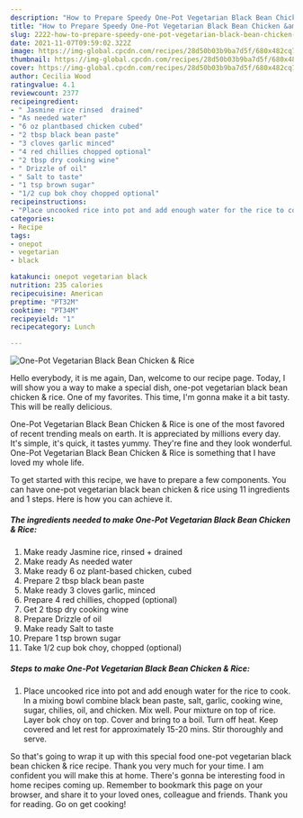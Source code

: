 ```yaml
---
description: "How to Prepare Speedy One-Pot Vegetarian Black Bean Chicken &amp; Rice"
title: "How to Prepare Speedy One-Pot Vegetarian Black Bean Chicken &amp; Rice"
slug: 2222-how-to-prepare-speedy-one-pot-vegetarian-black-bean-chicken-and-amp-rice
date: 2021-11-07T09:59:02.322Z
image: https://img-global.cpcdn.com/recipes/28d50b03b9ba7d5f/680x482cq70/one-pot-vegetarian-black-bean-chicken-rice-recipe-main-photo.jpg
thumbnail: https://img-global.cpcdn.com/recipes/28d50b03b9ba7d5f/680x482cq70/one-pot-vegetarian-black-bean-chicken-rice-recipe-main-photo.jpg
cover: https://img-global.cpcdn.com/recipes/28d50b03b9ba7d5f/680x482cq70/one-pot-vegetarian-black-bean-chicken-rice-recipe-main-photo.jpg
author: Cecilia Wood
ratingvalue: 4.1
reviewcount: 2377
recipeingredient:
- " Jasmine rice rinsed  drained"
- "As needed water"
- "6 oz plantbased chicken cubed"
- "2 tbsp black bean paste"
- "3 cloves garlic minced"
- "4 red chillies chopped optional"
- "2 tbsp dry cooking wine"
- " Drizzle of oil"
- " Salt to taste"
- "1 tsp brown sugar"
- "1/2 cup bok choy chopped optional"
recipeinstructions:
- "Place uncooked rice into pot and add enough water for the rice to cook. In a mixing bowl combine black bean paste, salt, garlic, cooking wine, sugar, chilies, oil, and chicken. Mix well. Pour mixture on top of rice. Layer bok choy on top. Cover and bring to a boil. Turn off heat. Keep covered and let rest for approximately 15-20 mins. Stir thoroughly and serve."
categories:
- Recipe
tags:
- onepot
- vegetarian
- black

katakunci: onepot vegetarian black 
nutrition: 235 calories
recipecuisine: American
preptime: "PT32M"
cooktime: "PT34M"
recipeyield: "1"
recipecategory: Lunch

---
```



![One-Pot Vegetarian Black Bean Chicken & Rice](https://img-global.cpcdn.com/recipes/28d50b03b9ba7d5f/680x482cq70/one-pot-vegetarian-black-bean-chicken-rice-recipe-main-photo.jpg)

Hello everybody, it is me again, Dan, welcome to our recipe page. Today, I will show you a way to make a special dish, one-pot vegetarian black bean chicken & rice. One of my favorites. This time, I'm gonna make it a bit tasty. This will be really delicious.



One-Pot Vegetarian Black Bean Chicken & Rice is one of the most favored of recent trending meals on earth. It is appreciated by millions every day. It's simple, it's quick, it tastes yummy. They're fine and they look wonderful. One-Pot Vegetarian Black Bean Chicken & Rice is something that I have loved my whole life.


To get started with this recipe, we have to prepare a few components. You can have one-pot vegetarian black bean chicken & rice using 11 ingredients and 1 steps. Here is how you can achieve it.

<!--inarticleads1-->

##### The ingredients needed to make One-Pot Vegetarian Black Bean Chicken & Rice:

1. Make ready  Jasmine rice, rinsed + drained
1. Make ready As needed water
1. Make ready 6 oz plant-based chicken, cubed
1. Prepare 2 tbsp black bean paste
1. Make ready 3 cloves garlic, minced
1. Prepare 4 red chillies, chopped (optional)
1. Get 2 tbsp dry cooking wine
1. Prepare  Drizzle of oil
1. Make ready  Salt to taste
1. Prepare 1 tsp brown sugar
1. Take 1/2 cup bok choy, chopped (optional)




<!--inarticleads2-->

##### Steps to make One-Pot Vegetarian Black Bean Chicken & Rice:

1. Place uncooked rice into pot and add enough water for the rice to cook. In a mixing bowl combine black bean paste, salt, garlic, cooking wine, sugar, chilies, oil, and chicken. Mix well. Pour mixture on top of rice. Layer bok choy on top. Cover and bring to a boil. Turn off heat. Keep covered and let rest for approximately 15-20 mins. Stir thoroughly and serve.




So that's going to wrap it up with this special food one-pot vegetarian black bean chicken & rice recipe. Thank you very much for your time. I am confident you will make this at home. There's gonna be interesting food in home recipes coming up. Remember to bookmark this page on your browser, and share it to your loved ones, colleague and friends. Thank you for reading. Go on get cooking!

